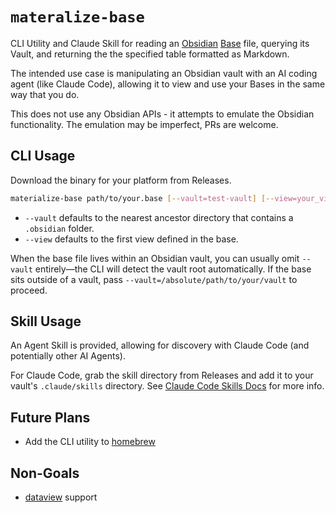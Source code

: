 # `materalize-base`

CLI Utility and Claude Skill for reading an [Obsidian](https://help.obsidian.md)
[Base](https://help.obsidian.md/bases) file, querying its Vault, and returning
the the specified table formatted as Markdown.

The intended use case is manipulating an Obsidian vault with an AI coding agent
(like Claude Code), allowing it to view and use your Bases in the same way that
you do.

This does not use any Obsidian APIs - it attempts to emulate the Obsidian
functionality. The emulation may be imperfect, PRs are welcome.

## CLI Usage

Download the binary for your platform from Releases.

```sh
materialize-base path/to/your.base [--vault=test-vault] [--view=your_view]
```

- `--vault` defaults to the nearest ancestor directory that contains a
  `.obsidian` folder.
- `--view` defaults to the first view defined in the base.

When the base file lives within an Obsidian vault, you can usually omit
`--vault` entirely—the CLI will detect the vault root automatically. If the base
sits outside of a vault, pass `--vault=/absolute/path/to/your/vault` to proceed.

## Skill Usage

An Agent Skill is provided, allowing for discovery with Claude Code (and
potentially other AI Agents).

For Claude Code, grab the skill directory from Releases and add it to your
vault's `.claude/skills` directory. See
[Claude Code Skills Docs](https://docs.claude.com/en/docs/claude-code/skills)
for more info.

## Future Plans

- Add the CLI utility to [homebrew](https://brew.sh)

## Non-Goals

- [dataview](https://blacksmithgu.github.io/obsidian-dataview/) support
